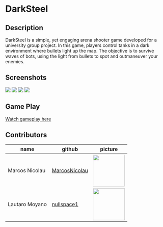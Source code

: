 # DarkSteel

## Description

DarkSteel is a simple, yet engaging arena shooter game developed for a university group project. In this game, players control tanks in a dark environment where bullets light up the map. The objective is to survive waves of bots, using the light from bullets to spot and outmaneuver your enemies.

## Screenshots

![](./Assets/1.png)
![](./Assets/2.png)
![](./Assets/3.png)
![](./Assets/4.png.png)

## Game Play

[Watch gameplay here](https://www.youtube.com/watch?v=WxKRH3obfo4)

## Contributors

| name           | github                                            | picture |
| -------------- | ------------------------------------------------- | ------------------------------------------------------------------------------- |
| Marcos Nicolau | [MarcosNicolau](https://github.com/MarcosNicolau) | <img src="https://avatars.githubusercontent.com/u/76252340?v=4"  width="100" /> |
| Lautaro Moyano | [nullspace1](https://github.com/nullspace1)       | <img src="https://avatars.githubusercontent.com/u/36833412?v=4"  width="100" /> |
